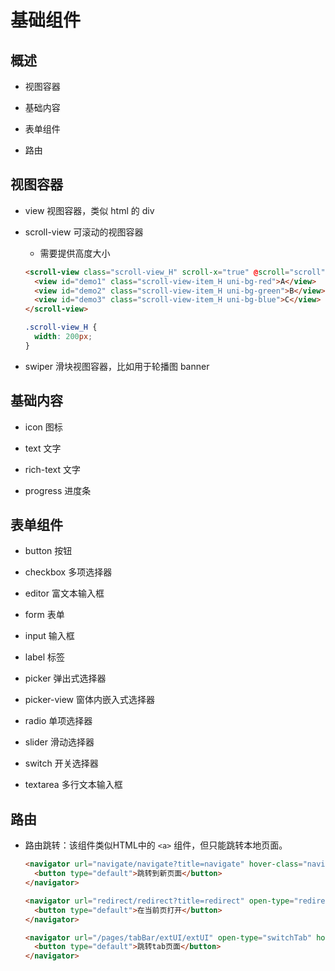# 基础组件

## 概述

*   视图容器

*   基础内容

*   表单组件

*   路由

## 视图容器

*   view 视图容器，类似 html 的 div

*   scroll-view 可滚动的视图容器

    *   需要提供高度大小

    ```html
    <scroll-view class="scroll-view_H" scroll-x="true" @scroll="scroll" scroll-left="120">
      <view id="demo1" class="scroll-view-item_H uni-bg-red">A</view>
      <view id="demo2" class="scroll-view-item_H uni-bg-green">B</view>
      <view id="demo3" class="scroll-view-item_H uni-bg-blue">C</view>
    </scroll-view>
    ```

    ```css
    .scroll-view_H {
      width: 200px;
    }
    ```

*   swiper 滑块视图容器，比如用于轮播图 banner

## 基础内容

*   icon 图标

*   text 文字

*   rich-text 文字

*   progress 进度条

## 表单组件

*   button 按钮

*   checkbox 多项选择器

*   editor 富文本输入框

*   form 表单

*   input 输入框

*   label 标签

*   picker 弹出式选择器

*   picker-view 窗体内嵌入式选择器

*   radio 单项选择器

*   slider 滑动选择器

*   switch 开关选择器

*   textarea 多行文本输入框

## 路由

*   路由跳转：该组件类似HTML中的 `<a>` 组件，但只能跳转本地页面。

    ```html
    <navigator url="navigate/navigate?title=navigate" hover-class="navigator-hover">
      <button type="default">跳转到新页面</button>
    </navigator>

    <navigator url="redirect/redirect?title=redirect" open-type="redirect" hover-class="other-navigator-hover">
      <button type="default">在当前页打开</button>
    </navigator>

    <navigator url="/pages/tabBar/extUI/extUI" open-type="switchTab" hover-class="other-navigator-hover">
      <button type="default">跳转tab页面</button>
    </navigator>
    ```
